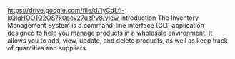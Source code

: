 https://drive.google.com/file/d/1yCdLfi-kQlgHOO1Q2OS7x0pcv27uzPv8/view
Introduction
The Inventory Management System is a command-line interface (CLI) application designed to help you manage products in a wholesale environment. It allows you to add, view, update, and delete products, as well as keep track of quantities and suppliers.

